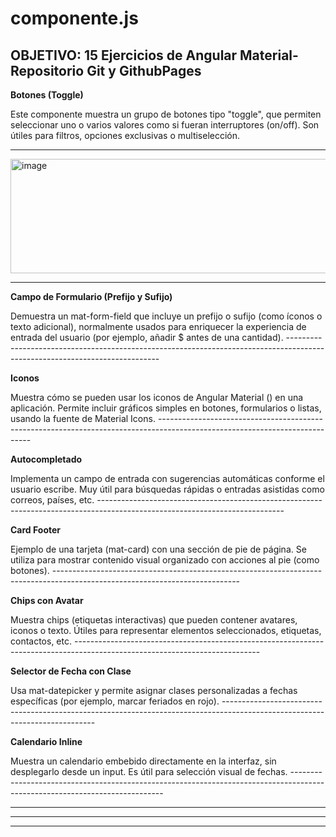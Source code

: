 # componente.js
**OBJETIVO: 15 Ejercicios de Angular Material- Repositorio Git y GithubPages**
------------------------------------------------------------------------------------------------------------------------------

**Botones (Toggle)**

<app-button-toggle-appearance-example>
Este componente muestra un grupo de botones tipo "toggle", que permiten seleccionar uno o varios valores como si fueran interruptores (on/off). Son útiles para filtros, opciones exclusivas o multiselección.
  
---------------------------------------------------------------------------------------------------------------------------------------------------------------------------------
  
<img width="586" height="183" alt="image" src="https://github.com/user-attachments/assets/fe72b094-fb02-401e-94cb-6900b588705f" />

----------------------------------------------------------------------------------------------------------------------------

**Campo de Formulario (Prefijo y Sufijo)**

<app-form-field-prefix-suffix-example>
Demuestra un mat-form-field que incluye un prefijo o sufijo (como íconos o texto adicional), normalmente usados para enriquecer la experiencia de entrada del usuario (por ejemplo, añadir $ antes de una cantidad).
----------------------------------------------------------------------------------------------------------------------------

**Iconos**

<app-icon-overview-example>
Muestra cómo se pueden usar los iconos de Angular Material (<mat-icon>) en una aplicación. Permite incluir gráficos simples en botones, formularios o listas, usando la fuente de Material Icons.
----------------------------------------------------------------------------------------------------------------------------

**Autocompletado**

<app-mat-autocomplete>
Implementa un campo de entrada con sugerencias automáticas conforme el usuario escribe. Muy útil para búsquedas rápidas o entradas asistidas como correos, países, etc.
----------------------------------------------------------------------------------------------------------------------------

**Card Footer**

<app-card-footer>
Ejemplo de una tarjeta (mat-card) con una sección de pie de página. Se utiliza para mostrar contenido visual organizado con acciones al pie (como botones).
----------------------------------------------------------------------------------------------------------------------------

**Chips con Avatar**

<app-chips-avatar>
Muestra chips (etiquetas interactivas) que pueden contener avatares, iconos o texto. Útiles para representar elementos seleccionados, etiquetas, contactos, etc.
----------------------------------------------------------------------------------------------------------------------------

**Selector de Fecha con Clase**

<app-datepicker-date-class>
Usa mat-datepicker y permite asignar clases personalizadas a fechas específicas (por ejemplo, marcar feriados en rojo).
----------------------------------------------------------------------------------------------------------------------------

**Calendario Inline**

<app-datepicker-inline-calendar>
Muestra un calendario embebido directamente en la interfaz, sin desplegarlo desde un input. Es útil para selección visual de fechas.
----------------------------------------------------------------------------------------------------------------------------

----------------------------------------------------------------------------------------------------------------------------

----------------------------------------------------------------------------------------------------------------------------

----------------------------------------------------------------------------------------------------------------------------














